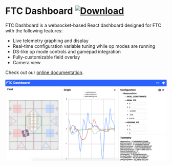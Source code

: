 # FTC Dashboard  [ ![Download](https://api.bintray.com/packages/acmerobotics/maven/ftc-dashboard/images/download.svg) ](https://bintray.com/acmerobotics/maven/ftc-dashboard/_latestVersion)

FTC Dashboard is a websocket-based React dashboard designed for FTC with the following features:

* Live telemetry graphing and display
* Real-time configuration variable tuning while op modes are running
* DS-like op mode controls and gamepad integration
* Fully-customizable field overlay
* Camera view

Check out our [online documentation](https://acmerobotics.github.io/ftc-dashboard).

![Dashboard Screenshot](docs/images/dashboard.png)